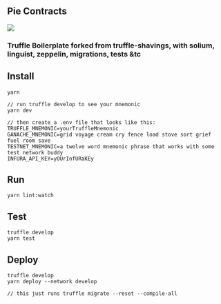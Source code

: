 ## Pie Contracts

![](https://github.com/okwme/truffle-shavings/blob/master/box-img-lg.png?raw=true)
### Truffle Boilerplate forked from truffle-shavings, with solium, linguist, zeppelin, migrations, tests &tc

## Install
```
yarn

// run truffle develop to see your mnemonic
yarn dev

// then create a .env file that looks like this:
TRUFFLE_MNEMONIC=yourTruffleMnemonic
GANACHE_MNEMONIC=grid voyage cream cry fence load stove sort grief fuel room save
TESTNET_MNEMONIC=a twelve word mnemonic phrase that works with some test network buddy
INFURA_API_KEY=yOUrInfURaKEy

```

## Run
```
yarn lint:watch
```

## Test
```
truffle develop
yarn test
```

## Deploy
```
truffle develop
yarn deploy --network develop

// this just runs truffle migrate --reset --compile-all
```
